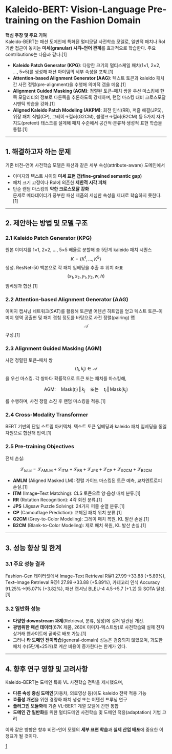 # Kaleido-BERT: Vision-Language Pre-training on the Fashion Domain

**핵심 주장 및 주요 기여**  
Kaleido-BERT는 패션 도메인에 특화된 멀티모달 사전학습 모델로, 일반적 패치나 RoI 기반 접근이 놓치는 **미세(granular) 시각–언어 관계**를 효과적으로 학습한다. 주요 contributions는 다음과 같다:[1]
- **Kaleido Patch Generator (KPG)**: 다양한 크기의 멀티스케일 패치(1×1, 2×2, …, 5×5)를 생성해 패션 아이템의 세부 속성을 포착.[1]
- **Attention-based Alignment Generator (AAG)**: 텍스트 토큰과 kaleido 패치 간 사전 정렬(pre-alignment)을 수행해 의미적 갭을 메움.[1]
- **Alignment Guided Masking (AGM)**: 정렬된 토큰–패치 쌍을 우선 마스킹해 한쪽 모달리티의 정보로 다른쪽을 추론하도록 강제하며, 랜덤 마스킹 대비 크로스모달 시맨틱 학습을 강화.[1]
- **Aligned Kaleido Patch Modeling (AKPM)**: 회전 인식(RR), 퍼즐 해결(JPS), 위장 패치 식별(CP), 그레이→컬러(G2CM), 블랭크→컬러(B2CM) 등 5가지 자가지도(pretext) 태스크를 설계해 패치 수준에서 공간적·분류적·생성적 표현 학습을 통합.[1]

***

## 1. 해결하고자 하는 문제  
기존 비전–언어 사전학습 모델은 패션과 같은 세부 속성(attribute-aware) 도메인에서  
- 이미지와 텍스트 사이의 **미세 표현 갭(fine-grained semantic gap)**  
- 패치 크기 고정이나 RoI에 의존한 **제한적 시각 피처**  
- 단순 랜덤 마스킹의 **약한 크로스모달 강화**  
문제로 메타데이터가 풍부한 패션 제품의 세심한 속성을 제대로 학습하지 못한다.[1]

***

## 2. 제안하는 방법 및 모델 구조  

### 2.1 Kaleido Patch Generator (KPG)  
원본 이미지를 1×1, 2×2, …, 5×5 배율로 분할해 총 5단계 kaleido 패치 시퀀스 $$K = \{K^1,\dots,K^5\}$$ 생성. ResNet-50 백본으로 각 패치 임베딩을 추출 후 위치 좌표 $$(x_1,x_2,y_1,y_2,w,h)$$ 임베딩과 합산.[1]

### 2.2 Attention-based Alignment Generator (AAG)  
이미지 캡셔닝 네트워크(SAT)를 활용해 토큰별 어텐션 히트맵을 얻고 텍스트 토큰–이미지 영역 공출현 및 패치 겹침 정도를 바탕으로 사전 정렬(pairing) 맵 $$\mathcal{A}$$ 구성.[1]

### 2.3 Alignment Guided Masking (AGM)  
사전 정렬된 토큰–패치 쌍 $$(t_i, k_j)\in\mathcal{A}$$을 우선 마스킹. 각 쌍마다 확률적으로 토큰 또는 패치를 마스킹해,  

$$
\text{AGM:}\quad \text{Mask}(t_i)\,\Vert\, k_j \quad\text{또는}\quad t_i \,\Vert\, \text{Mask}(k_j)
$$  

를 수행하며, 사전 정렬 소진 후 랜덤 마스킹을 적용.[1]

### 2.4 Cross-Modality Transformer  
BERT 기반의 단일 스트림 아키텍처. 텍스트 토큰 임베딩과 kaleido 패치 임베딩을 동일 차원으로 합산해 입력.[1]

### 2.5 Pre-training Objectives  
전체 손실:

```math
\mathcal{L}_{\mathrm{total}} 
= \mathcal{L}_{\mathrm{AMLM}} + \mathcal{L}_{\mathrm{ITM}} 
+ \mathcal{L}_{\mathrm{RR}} + \mathcal{L}_{\mathrm{JPS}} + \mathcal{L}_{\mathrm{CP}} 
+ \mathcal{L}_{\mathrm{G2CM}} + \mathcal{L}_{\mathrm{B2CM}}
```

- **AMLM** (Aligned Masked LM): 정렬 가이드 마스킹된 토큰 예측, 교차엔트로피 손실.[1]
- **ITM** (Image–Text Matching): CLS 토큰으로 양·음성 매치 분류.[1]
- **RR** (Rotation Recognition): 4각 회전 분류.[1]
- **JPS** (Jigsaw Puzzle Solving): 24가지 퍼즐 순열 분류.[1]
- **CP** (Camouflage Prediction): 교체된 패치 위치 분류.[1]
- **G2CM** (Grey-to-Color Modeling): 그레이 패치 복원, KL 발산 손실.[1]
- **B2CM** (Blank-to-Color Modeling): 제로 패치 복원, KL 발산 손실.[1]

***

## 3. 성능 향상 및 한계  

### 3.1 주요 성능 결과  
Fashion-Gen 데이터셋에서 Image–Text Retrieval R@1 27.99→33.88 (+5.89%), Text–Image Retrieval R@1 27.99→33.88 (+5.89%), 카테고리 인식 Accuracy 91.25%→95.07% (+3.82%), 패션 캡셔닝 BLEU-4 4.5→5.7 (+1.2) 등 SOTA 달성.[1]

### 3.2 일반화 성능  
- **다양한 downstream 과제**(Retrieval, 분류, 생성)에 걸쳐 일관된 개선.  
- **광범위한 패션 데이터**(67K 제품, 260K 이미지-텍스트쌍)로 사전학습돼 실제 전자상거래 웹사이트에 곧바로 배포 가능.[1]
- 그러나 **타 도메인 전이학습**(general-domain) 성능은 검증되지 않았으며, 과도한 패치 수(5단계×25개)로 계산 비용이 증가한다는 한계가 있다.

***

## 4. 향후 연구 영향 및 고려사항  
Kaleido-BERT는 도메인 특화 VL 사전학습 전략을 제시했으며,  
- **다른 속성 중심 도메인**(자동차, 의료영상 등)에도 kaleido 전략 적용 가능  
- **효율성 개선**을 위한 경량화 패치 생성 또는 어텐션 프루닝 연구  
- **플러그인 모듈화**해 기존 VL-BERT 계열 모델에 간편 통합  
- **도메인 간 일반화**를 위한 멀티도메인 사전학습 및 도메인 적응(adaptation) 기법 고려  

이와 같은 방향은 향후 비전–언어 모델의 **세부 표현 학습**과 **실제 산업 배포**에 중요한 이정표가 될 것이다.

[1](https://ppl-ai-file-upload.s3.amazonaws.com/web/direct-files/attachments/65988149/b6ec2a11-5f9c-42bf-b1b1-4ebe7246a538/2103.16110v3.pdf)
